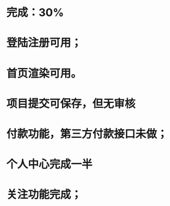 # 完成：30%  

# 登陆注册可用；  

# 首页渲染可用。  

# 项目提交可保存，但无审核  

# 付款功能，第三方付款接口未做；  

# 个人中心完成一半  

# 关注功能完成；  

